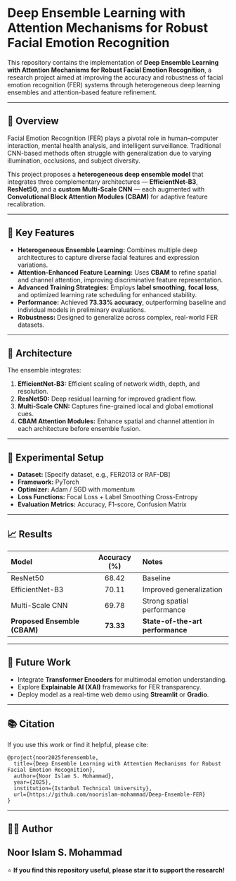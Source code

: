 # Deep Ensemble Learning with Attention Mechanisms for Robust Facial Emotion Recognition

This repository contains the implementation of **Deep Ensemble Learning with Attention Mechanisms for Robust Facial Emotion Recognition**, a research project aimed at improving the accuracy and robustness of facial emotion recognition (FER) systems through heterogeneous deep learning ensembles and attention-based feature refinement.

---

## 🚀 Overview

Facial Emotion Recognition (FER) plays a pivotal role in human–computer interaction, mental health analysis, and intelligent surveillance. Traditional CNN-based methods often struggle with generalization due to varying illumination, occlusions, and subject diversity.

This project proposes a **heterogeneous deep ensemble model** that integrates three complementary architectures — **EfficientNet-B3**, **ResNet50**, and a **custom Multi-Scale CNN** — each augmented with **Convolutional Block Attention Modules (CBAM)** for adaptive feature recalibration.

---

## 🧠 Key Features

* **Heterogeneous Ensemble Learning:** Combines multiple deep architectures to capture diverse facial features and expression variations.
* **Attention-Enhanced Feature Learning:** Uses **CBAM** to refine spatial and channel attention, improving discriminative feature representation.
* **Advanced Training Strategies:** Employs **label smoothing**, **focal loss**, and optimized learning rate scheduling for enhanced stability.
* **Performance:** Achieved **73.33% accuracy**, outperforming baseline and individual models in preliminary evaluations.
* **Robustness:** Designed to generalize across complex, real-world FER datasets.

---

## 🧩 Architecture

The ensemble integrates:

1. **EfficientNet-B3:** Efficient scaling of network width, depth, and resolution.
2. **ResNet50:** Deep residual learning for improved gradient flow.
3. **Multi-Scale CNN:** Captures fine-grained local and global emotional cues.
4. **CBAM Attention Modules:** Enhance spatial and channel attention in each architecture before ensemble fusion.

---

## 🧪 Experimental Setup

* **Dataset:** [Specify dataset, e.g., FER2013 or RAF-DB]
* **Framework:** PyTorch
* **Optimizer:** Adam / SGD with momentum
* **Loss Functions:** Focal Loss + Label Smoothing Cross-Entropy
* **Evaluation Metrics:** Accuracy, F1-score, Confusion Matrix

---

## 📈 Results

| Model                        | Accuracy (%) | Notes                            |
| :--------------------------- | :----------: | :------------------------------- |
| ResNet50                     |     68.42    | Baseline                         |
| EfficientNet-B3              |     70.11    | Improved generalization          |
| Multi-Scale CNN              |     69.78    | Strong spatial performance       |
| **Proposed Ensemble (CBAM)** |   **73.33**  | **State-of-the-art performance** |

---

## 🧩 Future Work

* Integrate **Transformer Encoders** for multimodal emotion understanding.
* Explore **Explainable AI (XAI)** frameworks for FER transparency.
* Deploy model as a real-time web demo using **Streamlit** or **Gradio**.

---

## 📚 Citation

If you use this work or find it helpful, please cite:

```
@project{noor2025ferensemble,
  title={Deep Ensemble Learning with Attention Mechanisms for Robust Facial Emotion Recognition},
  author={Noor Islam S. Mohammad},
  year={2025},
  institution={Istanbul Technical University},
  url={https://github.com/noorislam-mohammad/Deep-Ensemble-FER}
}
```

---

## 🧑‍💻 Author

**Noor Islam S. Mohammad**
---

⭐ **If you find this repository useful, please star it to support the research!**
